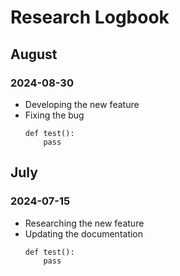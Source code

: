 # Research Logbook

## August

### 2024-08-30
- Developing the new feature
- Fixing the bug
    ```
    def test():
        pass
    ```

## July

### 2024-07-15
- Researching the new feature
- Updating the documentation
    ```
    def test():
        pass
    ```